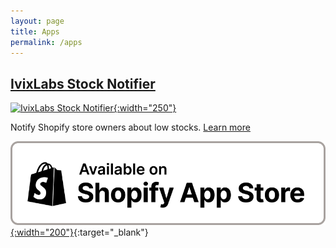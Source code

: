```yaml
---
layout: page
title: Apps
permalink: /apps
---
```



## [IvixLabs Stock Notifier](/apps/stock-notifier)

[![IvixLabs Stock Notifier](/static/images/stock-notifier/logo.png){:width="250"}](/apps/stock-notifier)

Notify Shopify store owners about low stocks. [Learn more](/apps/stock-notifier)

[![Install IvixLabs Stock Notifier](/static/images/shopify/badge-shopify-app-store-light.png){:width="200"}](https://apps.shopify.com/stock-notifier-4){:target="_blank"}
